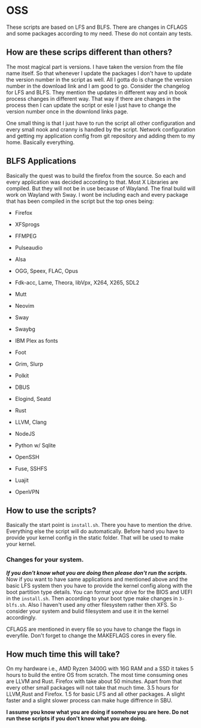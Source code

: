 # OSS
These scripts are based on LFS and BLFS. There are changes in CFLAGS and some packages according to my need. These do not contain any tests.

## How are these scrips different than others?
The most magical part is versions. I have taken the version from the file name itself. So that whenever I update the packages I don't have to update the version number in the script as well. All I gotta do is change the version number in the download link and I am good to go. Consider the changelog for LFS and BLFS. They mention the updates in different way and in book process changes in different way. That way if there are changes in the process then I can update the script or esle I just
have to change the version number once in the downlond links page.

One small thing is that I just have to run the script all other configuration and every small nook and cranny is handled by the script. Network configuration and getting my application config from git repository and adding them to my home. Basically everything.

## BLFS Applications
Basically the quest was to build the firefox from the source. So each and every application was decided according to that. Most X Libraries are compiled. But they will not be in use because of Wayland. The final build will work on Wayland with Sway. I wont be including each and every package that has been compiled in the script but the top ones being:

- Firefox
- XFSprogs

- FFMPEG
- Pulseaudio
- Alsa
- OGG, Speex, FLAC, Opus
- Fdk-acc, Lame, Theora, libVpx, X264, X265, SDL2

- Mutt
- Neovim

- Sway
- Swaybg
- IBM Plex as fonts
- Foot
- Grim, Slurp
- Polkit
- DBUS
- Elogind, Seatd

- Rust
- LLVM, Clang
- NodeJS
- Python w/ Sqlite

- OpenSSH
- Fuse, SSHFS
- Luajit
- OpenVPN

## How to use the scripts?
Basically the start point is `install.sh`. There you have to mention the drive. Everything else the script will do automatically. Before hand you have to provide your kernel config in the static folder. That will be used to make your kernel.

### Changes for your system.
***If you don't know what you are doing then please don't run the scripts.*** Now if you want to have same applications and mentioned above and the basic LFS system then you have to provide the kernel config along with the boot partition type details. You can format your drive for the BIOS and UEFI in the `install.sh`. Then according to your boot type make changes in `3-blfs.sh`. Also I haven't used any other filesystem rather then XFS. So consider your system and bulid filesystem and
use it in the kernel accordingly.

CFLAGS are mentioned in every file so you have to change the flags in everyfile. Don't forget to change the MAKEFLAGS cores in every file.

## How much time this will take?
On my hardware i.e., AMD Ryzen 3400G with 16G RAM and a SSD it takes 5 hours to build the entire OS from scratch. The most time consuming ones are LLVM and Rust. Firefox with take about 50 minutes. Apart from that every other small packages will not take that much time. 3.5 hours for LLVM,Rust and Firefox. 1.5 for basic LFS and all other packages. A slight faster and a slight slower process can make huge diffrence in SBU.

**I assume you know what you are doing if somehow you are here. Do not run these scripts if you don't know what you are doing.**
